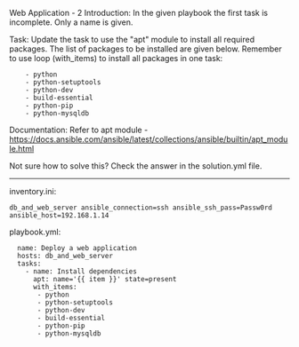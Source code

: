 Web Application - 2
Introduction: In the given playbook the first task is incomplete. Only a name is given. 

Task: Update the task to use the "apt" module to install all required packages. The list of packages to be installed are given below. Remember to use loop (with_items) to install all packages in one task: 

        - python 
        - python-setuptools 
        - python-dev 
        - build-essential 
        - python-pip 
        - python-mysqldb 
Documentation: Refer to apt module - https://docs.ansible.com/ansible/latest/collections/ansible/builtin/apt_module.html

Not sure how to solve this? Check the answer in the solution.yml file.


--------------------

inventory.ini:
```
db_and_web_server ansible_connection=ssh ansible_ssh_pass=Passw0rd ansible_host=192.168.1.14
```
playbook.yml:

```-
  name: Deploy a web application
  hosts: db_and_web_server
  tasks:
    - name: Install dependencies
      apt: name='{{ item }}' state=present
      with_items:
       - python
       - python-setuptools
       - python-dev
       - build-essential
       - python-pip
       - python-mysqldb
```
